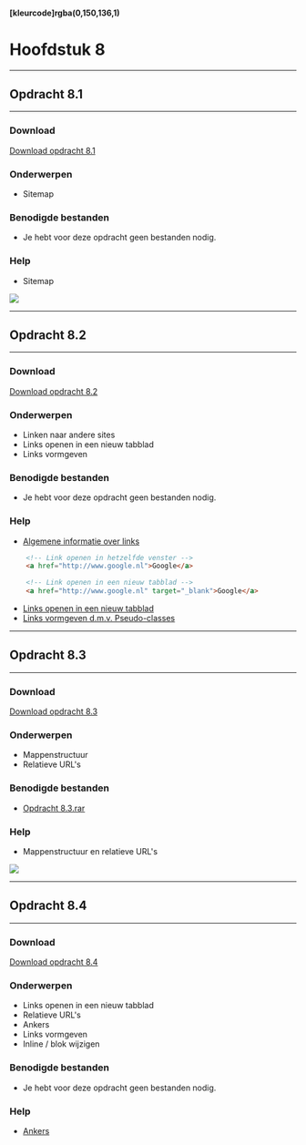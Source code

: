 #### [kleurcode]rgba(0,150,136,1)

# Hoofdstuk 8

---
## Opdracht 8.1
---

### Download
<a href="https://elo.kw1c.nl/CMS/Studie/811%20ICT-Academie/811%20VakkenInhoud/%5BB.14%20HTM%5D%20HTMLCSS/Productie/02.%20Opdrachten/Hoofdstuk%208/Opdracht%208.1.pdf" target="_blank">Download opdracht 8.1</a>

### Onderwerpen
*   Sitemap

### Benodigde bestanden
*   Je hebt voor deze opdracht geen bestanden nodig.

### Help
*   Sitemap
<img src="https://elo.kw1c.nl/CMS/Studie/811%20ICT-Academie/811%20VakkenInhoud/%5BB.14%20HTM%5D%20HTMLCSS/Productie/02.%20Opdrachten/Hoofdstuk%208/Resources/sitemap.png">

---
## Opdracht 8.2
---

### Download
<a href="https://elo.kw1c.nl/CMS/Studie/811%20ICT-Academie/811%20VakkenInhoud/%5BB.14%20HTM%5D%20HTMLCSS/Productie/02.%20Opdrachten/Hoofdstuk%208/Opdracht%208.2.pdf" target="_blank">Download opdracht 8.2</a>

### Onderwerpen
*   Linken naar andere sites
*   Links openen in een nieuw tabblad
*   Links vormgeven

### Benodigde bestanden
*   Je hebt voor deze opdracht geen bestanden nodig.

### Help
*   <a href="http://www.w3schools.com/tags/tag_a.asp" target="_blank">Algemene informatie over links</a>
```html
    <!-- Link openen in hetzelfde venster -->
    <a href="http://www.google.nl">Google</a>

    <!-- Link openen in een nieuw tabblad -->
    <a href="http://www.google.nl" target="_blank">Google</a>
```
*   <a href="http://www.w3schools.com/TAGS/att_a_target.asp" target="_blank">Links openen in een nieuw tabblad</a>
*   <a href="http://www.w3schools.com/css/css_pseudo_classes.asp" target="_blank">Links vormgeven d.m.v. Pseudo-classes</a>

---
## Opdracht 8.3
---

### Download
<a href="https://elo.kw1c.nl/CMS/Studie/811%20ICT-Academie/811%20VakkenInhoud/%5BB.14%20HTM%5D%20HTMLCSS/Productie/02.%20Opdrachten/Hoofdstuk%208/Opdracht%208.3.pdf" target="_blank">Download opdracht 8.3</a>

### Onderwerpen
*   Mappenstructuur
*   Relatieve URL's

### Benodigde bestanden
*   <a href="https://elo.kw1c.nl/CMS/Studie/811%20ICT-Academie/811%20VakkenInhoud/%5BB.14%20HTM%5D%20HTMLCSS/Productie/02.%20Opdrachten/Hoofdstuk%208/Resources/Opdracht%208.3.rar" target="_blank">Opdracht 8.3.rar</a>

### Help
*   Mappenstructuur en relatieve URL's
<img src="https://elo.kw1c.nl/CMS/Studie/811%20ICT-Academie/811%20VakkenInhoud/%5BB.14%20HTM%5D%20HTMLCSS/Productie/02.%20Opdrachten/Hoofdstuk%208/Resources/mappenstructuur.png">

---
## Opdracht 8.4
---

### Download
<a href="https://elo.kw1c.nl/CMS/Studie/811%20ICT-Academie/811%20VakkenInhoud/%5BB.14%20HTM%5D%20HTMLCSS/Productie/02.%20Opdrachten/Hoofdstuk%208/Opdracht%208.4.pdf" target="_blank">Download opdracht 8.4</a>

### Onderwerpen
*   Links openen in een nieuw tabblad
*   Relatieve URL's
*   Ankers
*   Links vormgeven
*   Inline / blok wijzigen

### Benodigde bestanden
*   Je hebt voor deze opdracht geen bestanden nodig.

### Help
*   <a href="http://www.w3schools.com/tags/tryit.asp?filename=tryhtml5_a_href_anchor" target="_blank">Ankers</a>

